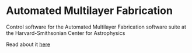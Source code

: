 Automated Multilayer Fabrication
===

Control software for the Automated Multilayer Fabrication software suite at the Harvard-Smithsonian Center for Astrophysics

Read about it [here](http://stonelinks.org/projects/amf/index.html)
